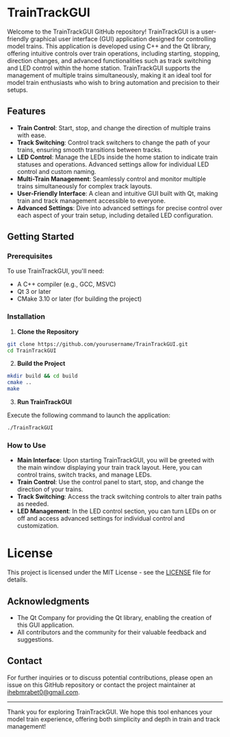 # TrainTrackGUI

Welcome to the TrainTrackGUI GitHub repository! TrainTrackGUI is a user-friendly graphical user interface (GUI) application designed for controlling model trains. This application is developed using C++ and the Qt library, offering intuitive controls over train operations, including starting, stopping, direction changes, and advanced functionalities such as track switching and LED control within the home station. TrainTrackGUI supports the management of multiple trains simultaneously, making it an ideal tool for model train enthusiasts who wish to bring automation and precision to their setups.

## Features

- **Train Control**: Start, stop, and change the direction of multiple trains with ease.
- **Track Switching**: Control track switchers to change the path of your trains, ensuring smooth transitions between tracks.
- **LED Control**: Manage the LEDs inside the home station to indicate train statuses and operations. Advanced settings allow for individual LED control and custom naming.
- **Multi-Train Management**: Seamlessly control and monitor multiple trains simultaneously for complex track layouts.
- **User-Friendly Interface**: A clean and intuitive GUI built with Qt, making train and track management accessible to everyone.
- **Advanced Settings**: Dive into advanced settings for precise control over each aspect of your train setup, including detailed LED configuration.

## Getting Started

### Prerequisites

To use TrainTrackGUI, you'll need:

- A C++ compiler (e.g., GCC, MSVC)
- Qt 3 or later
- CMake 3.10 or later (for building the project)

### Installation

1. **Clone the Repository**

```sh
git clone https://github.com/yourusername/TrainTrackGUI.git
cd TrainTrackGUI
```

2. **Build the Project**

```sh
mkdir build && cd build
cmake ..
make
```

3. **Run TrainTrackGUI**

Execute the following command to launch the application:

```sh
./TrainTrackGUI
```

### How to Use

- **Main Interface**: Upon starting TrainTrackGUI, you will be greeted with the main window displaying your train track layout. Here, you can control trains, switch tracks, and manage LEDs.
- **Train Control**: Use the control panel to start, stop, and change the direction of your trains.
- **Track Switching**: Access the track switching controls to alter train paths as needed.
- **LED Management**: In the LED control section, you can turn LEDs on or off and access advanced settings for individual control and customization.

# License

This project is licensed under the MIT License - see the [LICENSE](LICENSE) file for details.

## Acknowledgments

- The Qt Company for providing the Qt library, enabling the creation of this GUI application.
- All contributors and the community for their valuable feedback and suggestions.

## Contact

For further inquiries or to discuss potential contributions, please open an issue on this GitHub repository or contact the project maintainer at ihebmrabet0@gmail.com.

---

Thank you for exploring TrainTrackGUI. We hope this tool enhances your model train experience, offering both simplicity and depth in train and track management!
